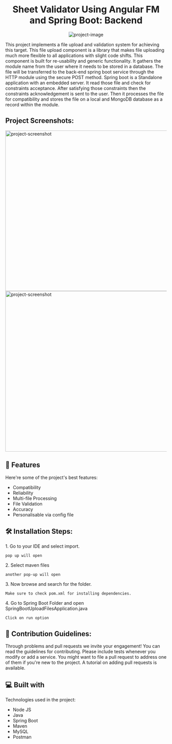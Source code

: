 <h1 align="center" id="title">Sheet Validator Using Angular FM and Spring Boot: Backend</h1>

<p align="center"><img src="https://socialify.git.ci/iamthebenison/Angular-based-file-Analyzer-Backend/image?description=1&amp;descriptionEditable=It%20is%20the%20backend%20of%20an%20angular%20based%20%2C%20spring%20boot%20supported%20system%2C%20that%20validates%20the%20uploaded%20sheet%20files%20and%20gives%20the%20appropriate%20prompts.&amp;forks=1&amp;issues=1&amp;language=1&amp;name=1&amp;owner=1&amp;pattern=Floating%20Cogs&amp;pulls=1&amp;stargazers=1&amp;theme=Light" alt="project-image"></p>

<p id="description">This project implements a file upload and validation system for achieving this target. This file upload component is a library that makes file uploading much more flexible to all applications with slight code shifts. This component is built for re-usability and generic functionality. It gathers the module name from the user where it needs to be stored in a database. The file will be transferred to the back-end spring boot service through the HTTP module using the secure POST method. Spring boot is a Standalone application with an embedded server. It read those file and check for constraints acceptance. After satisfying those constraints then the constraints acknowledgement is sent to the user. Then it processes the file for compatibility and stores the file on a local and MongoDB database as a record within the module.</p>

<h2>Project Screenshots:</h2>

<img src="https://i.postimg.cc/28qrHBcZ/VTU-POD-02-Moment.jpg" alt="project-screenshot" width="900" height="500/">

<img src="https://i.postimg.cc/X7xsWFdZ/Spring.jpg" alt="project-screenshot" width="900" height="500/">

  
  
<h2>🧐 Features</h2>

Here're some of the project's best features:

*   Compatibility
*   Reliability
*   Multi-file Processing
*   File Validation
*   Accuracy
*   Personalisable via config file

<h2>🛠️ Installation Steps:</h2>

<p>1. Go to your IDE and select import.</p>

```
pop up will open
```

<p>2. Select maven files</p>

```
another pop-up will open
```

<p>3. Now browse and search for the folder.</p>

```
Make sure to check pom.xml for installing dependencies.
```

<p>4. Go to Spring Boot Folder and open SpringBootUploadFilesApplication.java</p>

```
Click on run option
```

<h2>🍰 Contribution Guidelines:</h2>

Through problems and pull requests we invite your engagement! You can read the guidelines for contributing. Please include tests whenever you modify or add a service. You might want to file a pull request to address one of them if you're new to the project. A tutorial on adding pull requests is available.

  
  
<h2>💻 Built with</h2>

Technologies used in the project:

*   Node JS
*   Java
*   Spring Boot
*   Maven
*   MySQL
*   Postman

